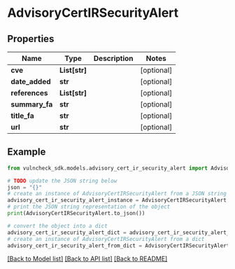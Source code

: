 # AdvisoryCertIRSecurityAlert


## Properties

Name | Type | Description | Notes
------------ | ------------- | ------------- | -------------
**cve** | **List[str]** |  | [optional] 
**date_added** | **str** |  | [optional] 
**references** | **List[str]** |  | [optional] 
**summary_fa** | **str** |  | [optional] 
**title_fa** | **str** |  | [optional] 
**url** | **str** |  | [optional] 

## Example

```python
from vulncheck_sdk.models.advisory_cert_ir_security_alert import AdvisoryCertIRSecurityAlert

# TODO update the JSON string below
json = "{}"
# create an instance of AdvisoryCertIRSecurityAlert from a JSON string
advisory_cert_ir_security_alert_instance = AdvisoryCertIRSecurityAlert.from_json(json)
# print the JSON string representation of the object
print(AdvisoryCertIRSecurityAlert.to_json())

# convert the object into a dict
advisory_cert_ir_security_alert_dict = advisory_cert_ir_security_alert_instance.to_dict()
# create an instance of AdvisoryCertIRSecurityAlert from a dict
advisory_cert_ir_security_alert_from_dict = AdvisoryCertIRSecurityAlert.from_dict(advisory_cert_ir_security_alert_dict)
```
[[Back to Model list]](../README.md#documentation-for-models) [[Back to API list]](../README.md#documentation-for-api-endpoints) [[Back to README]](../README.md)


